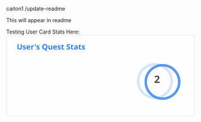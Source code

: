 caiton1
/update-readme

This will appear in readme


Testing User Card Stats Here:<br>
![User Draft Stats](/userCards/draft.svg)
